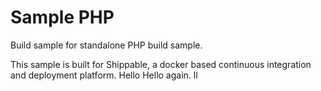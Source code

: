 Sample PHP
===============

Build sample for standalone PHP build sample.

This sample is built for Shippable, a docker based continuous integration and deployment platform.
Hello
Hello again.
ll
